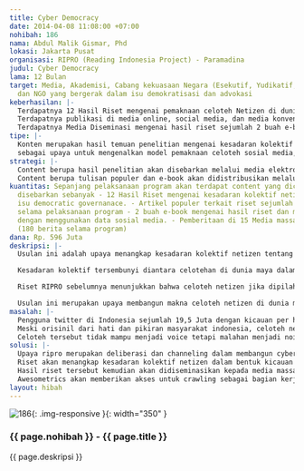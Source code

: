 ```yaml
---
title: Cyber Democracy
date: 2014-04-08 11:08:00 +07:00
nohibah: 186
nama: Abdul Malik Gismar, Phd
lokasi: Jakarta Pusat
organisasi: RIPRO (Reading Indonesia Project) - Paramadina
judul: Cyber Democracy
lama: 12 Bulan
target: Media, Akademisi, Cabang kekuasaan Negara (Esekutif, Yudikatif, Legislatif),
  dan NGO yang bergerak dalam isu demokratisasi dan advokasi
keberhasilan: |-
  Terdapatnya 12 Hasil Riset mengenai pemaknaan celoteh Netizen di dunia maya mengenai democratic governance
  Terdapatnya publikasi di media online, social media, dan media konvensional mengenai kegiatan substansi hasil riset sebanyak 180 pemberitaan selama project
  Terdapatnya Media Diseminasi mengenai hasil riset sejumlah 2 buah e-book dan Website. Website pada akhir program akan terdapat sejumlah 250 artikel.
tipe: |-
  Konten merupakan hasil temuan penelitian mengenai kesadaran kolektif netizen dalam isu-isu terkait good governance. Hasil temuan akan diformat dalam bentuk kajian mendalam dan artikel populer yang didistribusikan melalui media sosial dengan landing page microsite RIPRO.
  sebagai upaya untuk mengenalkan model pemaknaan celoteh sosial media, RIPRO akan menerbitkan 2 buah e-book mengenai hasil penelitian dan metode pengolahan data sosial media.
strategi: |-
  Content berupa hasil penelitian akan disebarkan melalui media elektronik dan media konvensional (TV & Cetak) dengan kegiatan pers conference.
  Content berupa tulisan populer dan e-book akan didistribusikan melalui media sosial (facebook group, fanspage, & twitter) dengan menggunakan landing page microsite RIPRO.
kuantitas: Sepanjang pelaksanaan program akan terdapat content yang diciptakan dan
  disebarkan sebanyak - 12 Hasil Riset mengenai kesadaran kolektif netizen terhadap
  isu democratic governanace. - Artikel populer terkait riset sejumlah 250 artikel
  selama pelaksanaan program - 2 buah e-book mengenai hasil riset dan model riset
  dengan menggunakan data sosial media. - Pemberitaan di 15 Media massa setiap bulan
  (180 berita selama program)
dana: Rp. 596 Juta
deskripsi: |-
  Usulan ini adalah upaya menangkap kesadaran kolektif netizen tentang democratic governance di Indonesia. Kesadaran kolektif, lebih dari sekedar ide yang ada di hati dan pikiran individu, tetapi juga merupakan makna yang dihayati bersama. Makna bersama ini membuat kesadaran kolektif memiliki kekuatan preskriptif; ia menawarkan cara pandang tertentu kepada mereka.

  Kesadaran kolektif tersembunyi diantara celotehan di dunia maya dalam bentuk kicauan di twitter dan status di facebook. Kicauan dan status tersebut tidak hanya menjadi kicauan dan status individu tetapi juga menjadi wacana bagi netizen karena dibagikan melalui re-twit, re-post, dan comment,

  Riset RIPRO sebelumnya menunjukkan bahwa celoteh netizen jika dipilah lebih cermat juga berbicara mengenai permasalahan terkait dengan democratic governance dalam isu-isunya yang banal seperti pelayanan publik, korupsi, pemilu, dll. Dengan telaah yang lebih lanjut, kesadaran kolektif terkait isu-isu ini dapat diungkap. Memahami kesadaran kolektif masyarakat menjadi penting karena ia merupakan folk theories yang memberikan preskripsi dan menawarkan cara pandang dalam memahami dan menyikapi democratic governance.

  Usulan ini merupakan upaya membangun makna celoteh netizen di dunia maya. Hasil riset kemudian didiseminasikan ke media massa, media sosial, dan diskusi dengan para pemangku kepentingan. Usulan ini merupakan upaya deliberasi dan channeling terhadap isu publik sebagai fondasi membangun cyber democracy.
masalah: |-
  Pengguna twitter di Indonesia sejumlah 19,5 Juta dengan kicauan per hari ± 4 juta dan facebook 65 juta. Keduanya, didukung oleh 46 juta smartphone yang digenggam oleh sebagian penduduk di Indonesia. fakta ini merupakan peluang terbukanya ruang diskursus publik di dunia maya melalui media sosial.
  Meski orisinil dari hati dan pikiran masyarakat indonesia, celoteh netizen mengenai masalah publik terasa dangkal. Celoteh di dunia maya merupakan kejujuran pandangan netizen terhadap realitas publik. Ia menggambarkan kesadaran kolektif masyarakat mengenai berbagai isu.
  Celoteh tersebut tidak mampu menjadi voice tetapi malahan menjadi noice karena tidak dimaknai dan dikesankan hanya sebagai keluhan dan suara bising semata. Padahal suara-suara tersebut berpotensi menjadi bahan diskursus yang lebih lanjut dalam kerangka penguatan democratic governance. Sehingga kicauan tersebut sapat menjadi pintu masuk masuk memahami apa yang ada di pikiran individu tetapi juga kesadaran kolektif warga negara
solusi: |-
  Upaya ripro merupakan deliberasi dan channeling dalam membangun cyber democracy. Langkah deliberasi dilakukan dengan memberikan pemaknaan terhadap celoteh netizen di dunia maya melalui 12 rangkaian riset selama kurun waktu 1 tahun.
  Riset akan menangkap kesadaran kolektif netizen dalam bentuk kicauan twitter ataupun status facebook dalam kurun waktu tertentu (1 bulan) dengan isu-isu spesifik democratic governance (korupsi, kinerja eksekutif, dll) dengan jumlah 1 s.d 3 juta celoteh setiap risetnya.
  Hasil riset tersebut kemudian akan didiseminasikan kepada media massa melalui pers-conference dan diskusi dengan para pemangku kepentingan terkait setiap bulannya. Hasil tersebut juga akan disebarkan ke dunia maya via media sosial dalam bentuk artikel populer dengan landing page microsite RIPRO.
  Awesometrics akan memberikan akses untuk crawling sebagai bagian kerjasama dengan RIPRO. Akses ini setara dengan 360 juta rupiah dan merupakan in-kind contribution diluar biaya usulan.
layout: hibah
---
```


![186](/static/img/hibahcms/186.png){: .img-responsive }{: width="350" }

### {{ page.nohibah }} - {{ page.title }}

{{ page.deskripsi }}
